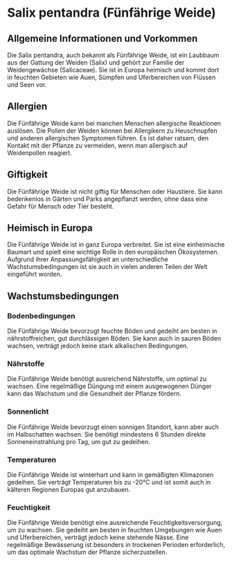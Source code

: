 # Salix pentandra (Fünfährige Weide)

## Allgemeine Informationen und Vorkommen
Die Salix pentandra, auch bekannt als Fünfährige Weide, ist ein Laubbaum aus der Gattung der Weiden (Salix) und gehört zur Familie der Weidengewächse (Salicaceae). Sie ist in Europa heimisch und kommt dort in feuchten Gebieten wie Auen, Sümpfen und Uferbereichen von Flüssen und Seen vor.

## Allergien
Die Fünfährige Weide kann bei manchen Menschen allergische Reaktionen auslösen. Die Pollen der Weiden können bei Allergikern zu Heuschnupfen und anderen allergischen Symptomen führen. Es ist daher ratsam, den Kontakt mit der Pflanze zu vermeiden, wenn man allergisch auf Weidenpollen reagiert.

## Giftigkeit
Die Fünfährige Weide ist nicht giftig für Menschen oder Haustiere. Sie kann bedenkenlos in Gärten und Parks angepflanzt werden, ohne dass eine Gefahr für Mensch oder Tier besteht.

## Heimisch in Europa
Die Fünfährige Weide ist in ganz Europa verbreitet. Sie ist eine einheimische Baumart und spielt eine wichtige Rolle in den europäischen Ökosystemen. Aufgrund ihrer Anpassungsfähigkeit an unterschiedliche Wachstumsbedingungen ist sie auch in vielen anderen Teilen der Welt eingeführt worden.

## Wachstumsbedingungen
### Bodenbedingungen
Die Fünfährige Weide bevorzugt feuchte Böden und gedeiht am besten in nährstoffreichen, gut durchlässigen Böden. Sie kann auch in sauren Böden wachsen, verträgt jedoch keine stark alkalischen Bedingungen.

### Nährstoffe
Die Fünfährige Weide benötigt ausreichend Nährstoffe, um optimal zu wachsen. Eine regelmäßige Düngung mit einem ausgewogenen Dünger kann das Wachstum und die Gesundheit der Pflanze fördern.

### Sonnenlicht
Die Fünfährige Weide bevorzugt einen sonnigen Standort, kann aber auch im Halbschatten wachsen. Sie benötigt mindestens 6 Stunden direkte Sonneneinstrahlung pro Tag, um gut zu gedeihen.

### Temperaturen
Die Fünfährige Weide ist winterhart und kann in gemäßigten Klimazonen gedeihen. Sie verträgt Temperaturen bis zu -20°C und ist somit auch in kälteren Regionen Europas gut anzubauen.

### Feuchtigkeit
Die Fünfährige Weide benötigt eine ausreichende Feuchtigkeitsversorgung, um zu wachsen. Sie gedeiht am besten in feuchten Umgebungen wie Auen und Uferbereichen, verträgt jedoch keine stehende Nässe. Eine regelmäßige Bewässerung ist besonders in trockenen Perioden erforderlich, um das optimale Wachstum der Pflanze sicherzustellen.

